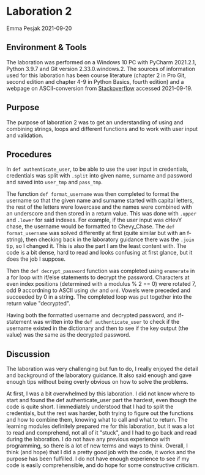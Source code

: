 # Laboration 2
Emma Pesjak 2021-09-20
## Environment & Tools
The laboration was performed on a Windows 10 PC with PyCharm 2021.2.1, Python 3.9.7 and Git version 2.33.0.windows.2. 
The sources of information used for this laboration has been course literature
(chapter 2 in Pro Git, second edition and chapter 4-9 in Python Basics, fourth edition) and a webpage on 
ASCII-conversion from [Stackoverflow](https://stackoverflow.com/questions/227459/how-to-get-the-ascii-value-of-a-character) 
accessed 2021-09-19.

## Purpose
The purpose of laboration 2 was to get an understanding of using and combining strings, loops and different 
functions and to work with user input and validation. 

## Procedures
In `def authenticate_user`, to be able to use the user input in credentials, credentials was split with `.split` 
into given name, surname and password and saved into `user_tmp` and `pass_tmp`.

The function `def format_username` was then completed to format the username so that the given name and surname
started with capital letters, the rest of the letters were lowercase and the names were combined with an underscore and 
then stored in a return value. 
This was done with `.upper` and `.lower` for said indexes. For example, if the user input was cHevY chase, 
the username would be formatted to Chevy_Chase. The `def format_username` was solved differently at first
(quite similar but with an f-string), then checking back in the laboratory guidance there was the `.join` tip, 
so I changed it. This is also the part I am the least content with. The code is a bit dense, hard to read and looks 
confusing at first glance, but it does the job I suppose.

Then the `def decrypt_password` function was completed using `enumerate` in a for loop with if/else statements to decrypt
the password. Characters at even index positions (determined with a modulus % 2 == 0) were rotated 7, odd 9 accordning 
to ASCII using `chr` and `ord`. Vowels were preceded and succeeded by 0 in a string. The completed loop was put together 
into the return value "decrypted".

Having both the formatted username and decrypted password, and if-statement was written into the `def authenticate_user`
to check if the username existed in the dictionary and then to see if the key output (the value) was the same as the 
decrypted password.

## Discussion
The laboration was very challenging but fun to do, I really enjoyed the detail and background of the laboratory 
guidance. It also said enough and gave enough tips without being overly obvious on how to solve the problems.

At first, I was a bit overwhelmed by this laboration. I did not know where to start and found the def authenticate_user
part the hardest, even though the code is quite short. I immediately understood that I had to split the credentials, 
but the rest was harder, both trying to figure out the functions and how to combine them, knowing what to call 
and what to return. The learning modules definitely prepared me for this laboration,
but it was a lot to read and comprehend, not all of it "stuck", and I had to go back and read during the laboration.
I do not have any previous experience with programming, so there is a lot of new terms and ways to think. Overall,
I think (and hope) that I did a pretty good job with the code, it works and the purpose has been fulfilled.
I do not have enough experience to see if my code is easily comprehensible, and do hope for some constructive criticism.




